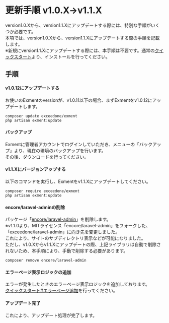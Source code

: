 # 更新手順 v1.0.X→v1.1.X
version1.0.Xから、version1.1.Xにアップデートする際には、特別な手順がいくつか必要です。  
本項では、version1.0.Xから、version1.1.Xにアップデートする際の手順を記載します。  
※新規にversion1.1.Xにアップデートする際には、本手順は不要です。通常の[クイックスタート](/ja/quickstart)より、インストールを行ってください。  

## 手順

#### v1.0.12にアップデートする
お使いのExmentのversionが、v1.0.11以下の場合、まずExmentをv1.0.12にアップデートします。  

~~~
composer update exceedone/exment
php artisan exment:update
~~~


#### バックアップ
Exmentに管理者アカウントでログインしていただき、メニューの「バックアップ」より、現在の環境のバックアップを行います。  
その後、ダウンロードを行ってください。  


#### v1.1.Xにバージョンアップする
以下のコマンドを実行し、Exmentをv1.1.Xにアップデートしてください。

~~~
composer require exceedone/exment
php artisan exment:update
~~~


#### encore/laravel-adminの削除
パッケージ「[encore/laravel-admin](https://github.com/z-song/laravel-admin)」を削除します。  
※v1.1.0より、MITライセンス「encore/laravel-admin」をフォークした、「exceedone/laravel-admin」に向き先を変更しました。  
これにより、サイトのサブディレクトリ表示などが可能になりました。  
ただし、v1.0.Xからv1.1.Xにアップデートの際、上記ライブラリは自動で削除されないため、本手順により、手動で削除する必要があります。  

~~~
composer remove encore/laravel-admin
~~~


#### エラーページ表示ロジックの追加
エラーが発生したときのエラーページ表示ロジックを追加しております。  
[クイックスタート#エラーページ追加](/ja/quickstart#エラーページ追加)を行ってください。  


#### アップデート完了
これにより、アップデート処理が完了します。  